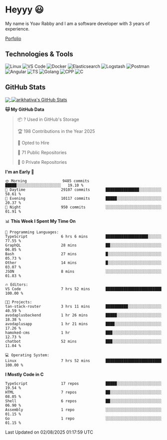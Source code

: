 
# Heyyy 😃
My name is Yoav Rabby and I am a software developer with 3 years of experience.

<a href="https://yoavrabby.com">
  Porfolio
</a>

## Technologies & Tools
![Linux](https://img.shields.io/badge/Linux-FCC624?style=flat&logo=linux&logoColor=black)
![VS Code](https://img.shields.io/badge/-VS%20Code-007ACC?style=flat-square&logo=visual-studio-code)
![Docker](https://img.shields.io/badge/Docker-E9F8FF?style=flat-square&logo=Docker)
![Elasticsearch](https://img.shields.io/badge/Elasticsearch-F8FDC5?style=flat-square&logo=elasticsearch&logoColor=lightblue)
![Logstash](https://img.shields.io/badge/Logstash-F8FDC5?style=flat-square&logo=logstash&logoColor=orange)
![Postman](https://img.shields.io/badge/Postman-F6BB43?style=flat-square&logo=Postman&logoColor=white)
![Angular](https://img.shields.io/badge/Angular-red?style=flat-square&logo=angular)
![TS](https://shields.io/badge/TypeScript-3178C6?logo=TypeScript&logoColor=FFF&style=flat-square)
![Golang](https://img.shields.io/badge/Golang-CBFBFD?style=flat-square&logo=go)
![CPP](https://img.shields.io/badge/C++-00599C?style=flat-square&logo=C%2B%2B&logoColor=white)
![C](https://img.shields.io/badge/C-F0F8FF?style=flat-square&logo=C)

## GitHub Stats
<a href="https://github.com/arikhativa/arikhativa">
  <img align="center" src="https://github-readme-stats.vercel.app/api/top-langs/?username=arikhativa&hide=java,html,tex&title_color=ffffff&text_color=c9cacc&icon_color=2bbc8a&bg_color=1d1f21&langs_count=3" />
</a>
<a href="https://github.com/arikhativa/arikhativa">
  <img align="center" src="https://github-readme-stats.vercel.app/api?username=arikhativa&show_icons=true&line_height=27&count_private=true&title_color=ffffff&text_color=c9cacc&icon_color=2bbc8a&bg_color=1d1f21" alt="arikhativa's GitHub Stats" />
</a>

<!--START_SECTION:waka-->
**🐱 My GitHub Data** 

> 📦 ? Used in GitHub's Storage 
 > 
> 🏆 198 Contributions in the Year 2025
 > 
> 💼 Opted to Hire
 > 
> 📜 71 Public Repositories 
 > 
> 🔑 0 Private Repositories 
 > 
**I'm an Early 🐤** 

```text
🌞 Morning                9485 commits        █████░░░░░░░░░░░░░░░░░░░░   19.10 % 
🌆 Daytime                29107 commits       ███████████████░░░░░░░░░░   58.61 % 
🌃 Evening                10117 commits       █████░░░░░░░░░░░░░░░░░░░░   20.37 % 
🌙 Night                  950 commits         ░░░░░░░░░░░░░░░░░░░░░░░░░   01.91 % 
```


📊 **This Week I Spent My Time On** 

```text
💬 Programming Languages: 
TypeScript               6 hrs 6 mins        ███████████████████░░░░░░   77.55 % 
GraphQL                  28 mins             ██░░░░░░░░░░░░░░░░░░░░░░░   06.05 % 
Bash                     27 mins             █░░░░░░░░░░░░░░░░░░░░░░░░   05.73 % 
Other                    14 mins             █░░░░░░░░░░░░░░░░░░░░░░░░   03.07 % 
JSON                     8 mins              ░░░░░░░░░░░░░░░░░░░░░░░░░   01.83 % 

🔥 Editors: 
VS Code                  7 hrs 52 mins       █████████████████████████   100.00 % 

🐱‍💻 Projects: 
tan-stack-router         3 hrs 11 mins       ██████████░░░░░░░░░░░░░░░   40.59 % 
avodaplusbackend         1 hr 26 mins        █████░░░░░░░░░░░░░░░░░░░░   18.38 % 
avodaplusapp             1 hr 21 mins        ████░░░░░░░░░░░░░░░░░░░░░   17.26 % 
hamoked-cms              1 hr                ███░░░░░░░░░░░░░░░░░░░░░░   12.73 % 
chatbot                  52 mins             ███░░░░░░░░░░░░░░░░░░░░░░   11.04 % 

💻 Operating System: 
Linux                    7 hrs 52 mins       █████████████████████████   100.00 % 
```

**I Mostly Code in C** 

```text
TypeScript               17 repos            █████░░░░░░░░░░░░░░░░░░░░   19.54 % 
HTML                     7 repos             ██░░░░░░░░░░░░░░░░░░░░░░░   08.05 % 
Shell                    6 repos             ██░░░░░░░░░░░░░░░░░░░░░░░   06.90 % 
Assembly                 1 repo              ░░░░░░░░░░░░░░░░░░░░░░░░░   01.15 % 
Go                       1 repo              ░░░░░░░░░░░░░░░░░░░░░░░░░   01.15 % 
```




 Last Updated on 02/08/2025 01:17:59 UTC
<!--END_SECTION:waka-->
